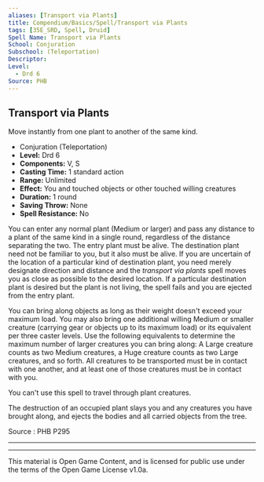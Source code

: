 ```yaml
---
aliases: [Transport via Plants]
title: Compendium/Basics/Spell/Transport via Plants
tags: [35E_SRD, Spell, Druid]
Spell Name: Transport via Plants
School: Conjuration
Subschool: (Teleportation)
Descriptor: 
Level:
  - Drd 6
Source: PHB
---
```



## Transport via Plants

Move instantly from one plant to another of the same kind.

*   Conjuration (Teleportation)
*   **Level:** Drd 6
*   **Components:** V, S
*   **Casting Time:** 1 standard action
*   **Range:** Unlimited
*   **Effect:** You and touched objects or other touched willing creatures
*   **Duration:** 1 round
*   **Saving Throw:** None
*   **Spell Resistance:** No

<p>You can enter any normal plant (Medium or larger) and pass any distance to a plant of the same kind in a single round, regardless of the distance separating the two. The entry plant must be alive. The destination plant need not be familiar to you, but it also must be alive. If you are uncertain of the location of a particular kind of destination plant, you need merely designate direction and distance and the <i>transport via plants</i> spell moves you as close as possible to the desired location. If a particular destination plant is desired but the plant is not living, the spell fails and you are ejected from the entry plant.</p><p>You can bring along objects as long as their weight doesn't exceed your maximum load. You may also bring one additional willing Medium or smaller creature (carrying gear or objects up to its maximum load) or its equivalent per three caster levels. Use the following equivalents to determine the maximum number of larger creatures you can bring along: A Large creature counts as two Medium creatures, a Huge creature counts as two Large creatures, and so forth. All creatures to be transported must be in contact with one another, and at least one of those creatures must be in contact with you.</p><p>You can't use this spell to travel through plant creatures.</p><p>The destruction of an occupied plant slays you and any creatures you have brought along, and ejects the bodies and all carried objects from the tree.</p>

Source : PHB P295

---

---

This material is Open Game Content, and is licensed for public use under
the terms of the Open Game License v1.0a.

